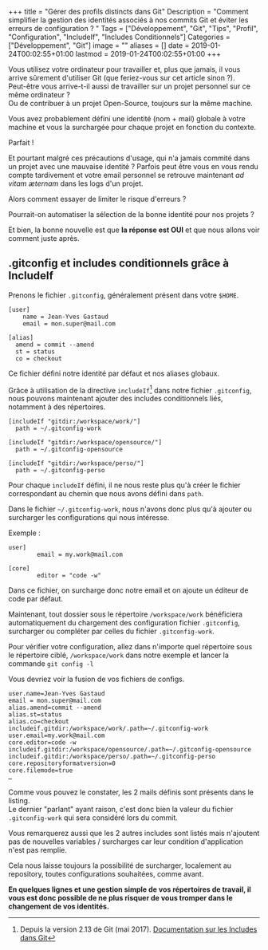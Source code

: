 +++
title = "Gérer des profils distincts dans Git"
Description = "Comment simplifier la gestion des identités associés à nos commits Git et éviter les erreurs de configuration ? "
Tags = ["Développement", "Git", "Tips", "Profil", "Configuration", "IncludeIf", "Includes Conditionnels"]
Categories = ["Développement", "Git"]
image = ""
aliases = []
date = 2019-01-24T00:02:55+01:00
lastmod = 2019-01-24T00:02:55+01:00
+++

Vous utilisez votre ordinateur pour travailler et, plus que jamais, il vous arrive sûrement d'utiliser Git (que feriez-vous sur cet article sinon ?).  
Peut-être vous arrive-t-il aussi de travailler sur un projet personnel sur ce même ordinateur ?  
Ou de contribuer à un projet Open-Source, toujours sur la même machine.

Vous avez probablement défini une identité (nom + mail) globale à votre machine et vous la surchargée pour chaque projet en fonction du contexte.

Parfait !

Et pourtant malgré ces précautions d'usage, qui n'a jamais commité dans un projet avec une mauvaise identité ?
Parfois peut être vous en vous rendu compte tardivement et votre email personnel se retrouve maintenant *ad vitam æternam* dans les logs d'un projet.

Alors comment essayer de limiter le risque d'erreurs ?

Pourrait-on automatiser la sélection de la bonne identité pour nos projets ?

Et bien, la bonne nouvelle est que **la réponse est OUI**  et que nous allons voir comment juste après.

## .gitconfig et includes conditionnels grâce à IncludeIf

Prenons le fichier `.gitconfig`, généralement présent dans votre `$HOME`.

```
[user]
	name = Jean-Yves Gastaud
	email = mon.super@mail.com

[alias]
  amend = commit --amend
  st = status
  co = checkout
```

Ce fichier défini notre identité par défaut et nos aliases globaux.

Grâce à utilisation de la directive `includeIf`[^1] dans notre fichier `.gitconfig`, nous pouvons maintenant ajouter des includes conditionnels liés, notamment à des répertoires.

```
[includeIf "gitdir:/workspace/work/"]
  path = ~/.gitconfig-work

[includeIf "gitdir:/workspace/opensource/"]
  path = ~/.gitconfig-opensource

[includeIf "gitdir:/workspace/perso/"]
  path = ~/.gitconfig-perso
```

Pour chaque `includeIf` défini, il ne nous reste plus qu'à créer le fichier correspondant au chemin que nous avons défini dans `path`.

Dans le fichier `~/.gitconfig-work`, nous n'avons donc plus qu'à ajouter ou surcharger les configurations qui nous intéresse.

Exemple :

```
user]
        email = my.work@mail.com

[core]
        editor = "code -w"
```

Dans ce fichier, on surcharge donc notre email et on ajoute un éditeur de code par défaut.

Maintenant, tout dossier sous le répertoire `/workspace/work` bénéficiera automatiquement du chargement des configuration fichier `.gitconfig`, surcharger ou compléter par celles du fichier `.gitconfig-work`.

Pour vérifier votre configuration, allez dans n'importe quel répertoire sous le répertoire ciblé, `/workspace/work` dans notre exemple et lancer la commande `git config -l`

Vous devriez voir la fusion de vos fichiers de configs.

```
user.name=Jean-Yves Gastaud
email = mon.super@mail.com
alias.amend=commit --amend
alias.st=status
alias.co=checkout
includeif.gitdir:/workspace/work/.path=~/.gitconfig-work
user.email=my.work@mail.com
core.editor=code -w
includeif.gitdir:/workspace/opensource/.path=~/.gitconfig-opensource
includeif.gitdir:/workspace/perso/.path=~/.gitconfig-perso
core.repositoryformatversion=0
core.filemode=true
…
```

Comme vous pouvez le constater, les 2 mails définis sont présents dans le listing.  
Le dernier "parlant" ayant raison, c'est donc bien la valeur du fichier `.gitconfig-work` qui sera considéré lors du commit.

Vous remarquerez aussi que les 2 autres includes sont listés mais n'ajoutent pas de nouvelles variables / surcharges car leur condition d'application n'est pas remplie.

Cela nous laisse toujours la possibilité de surcharger, localement au repository, toutes configurations souhaitées, comme avant.

**En quelques lignes et une gestion simple de vos répertoires de travail, il vous est donc possible de ne plus risquer de vous tromper dans le changement de vos identités.**

[^1]: Depuis la version 2.13 de Git (mai 2017). [Documentation sur les Includes dans Git](https://git-scm.com/docs/git-config#_includes)

